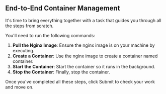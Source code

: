 ## End-to-End Container Management

It's time to bring everything together with a task that guides you through all the steps from scratch.

You'll need to run the following commands:

1. **Pull the Nginx Image**: Ensure the nginx image is on your machine by executing.
2. **Create a Container**: Use the nginx image to create a container named container.
3. **Start the Container**: Start the container so it runs in the background.
4. **Stop the Container**: Finally, stop the container.

Once you've completed all these steps, click Submit to check your work and move on.